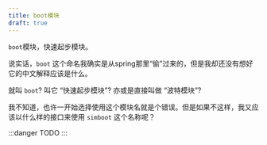 ```yaml
---
title: boot模块
draft: true
---
```


`boot`模块，快速起步模块。

说实话，`boot` 这个命名我确实是从spring那里“偷”过来的，但是我却还没有想好它的中文解释应该是什么。
<br/>

就叫 `boot`? 叫它 “快速起步模块”? 亦或是直接叫做 “波特模块”? 

我不知道，也许一开始选择使用这个模块名就是个错误。但是如果不这样，我又应该以什么样的接口来使用 `simboot` 这个名称呢？

:::danger
TODO
:::
